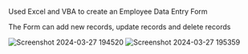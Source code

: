 Used Excel and VBA to create an Employee Data Entry Form

The Form can add new records, update records and delete records


![Screenshot 2024-03-27 194520](https://github.com/Oyedeone/Excel-VBA-Data-Entry-Form/assets/105151934/f546790a-b024-4ade-a3e2-ba4976f3895e)
![Screenshot 2024-03-27 195359](https://github.com/Oyedeone/Excel-VBA-Data-Entry-Form/assets/105151934/35623611-14cb-4b9f-b14f-ece24640e786)

